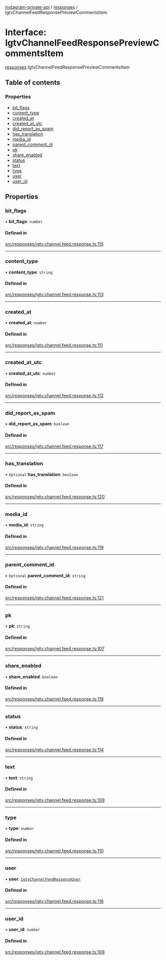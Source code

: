 [instagram-private-api](../../README.md) / [responses](../../modules/responses.md) / IgtvChannelFeedResponsePreviewCommentsItem

# Interface: IgtvChannelFeedResponsePreviewCommentsItem

[responses](../../modules/responses.md).IgtvChannelFeedResponsePreviewCommentsItem

## Table of contents

### Properties

- [bit\_flags](IgtvChannelFeedResponsePreviewCommentsItem.md#bit_flags)
- [content\_type](IgtvChannelFeedResponsePreviewCommentsItem.md#content_type)
- [created\_at](IgtvChannelFeedResponsePreviewCommentsItem.md#created_at)
- [created\_at\_utc](IgtvChannelFeedResponsePreviewCommentsItem.md#created_at_utc)
- [did\_report\_as\_spam](IgtvChannelFeedResponsePreviewCommentsItem.md#did_report_as_spam)
- [has\_translation](IgtvChannelFeedResponsePreviewCommentsItem.md#has_translation)
- [media\_id](IgtvChannelFeedResponsePreviewCommentsItem.md#media_id)
- [parent\_comment\_id](IgtvChannelFeedResponsePreviewCommentsItem.md#parent_comment_id)
- [pk](IgtvChannelFeedResponsePreviewCommentsItem.md#pk)
- [share\_enabled](IgtvChannelFeedResponsePreviewCommentsItem.md#share_enabled)
- [status](IgtvChannelFeedResponsePreviewCommentsItem.md#status)
- [text](IgtvChannelFeedResponsePreviewCommentsItem.md#text)
- [type](IgtvChannelFeedResponsePreviewCommentsItem.md#type)
- [user](IgtvChannelFeedResponsePreviewCommentsItem.md#user)
- [user\_id](IgtvChannelFeedResponsePreviewCommentsItem.md#user_id)

## Properties

### bit\_flags

• **bit\_flags**: `number`

#### Defined in

[src/responses/igtv.channel.feed.response.ts:115](https://github.com/Nerixyz/instagram-private-api/blob/4971f34/src/responses/igtv.channel.feed.response.ts#L115)

___

### content\_type

• **content\_type**: `string`

#### Defined in

[src/responses/igtv.channel.feed.response.ts:113](https://github.com/Nerixyz/instagram-private-api/blob/4971f34/src/responses/igtv.channel.feed.response.ts#L113)

___

### created\_at

• **created\_at**: `number`

#### Defined in

[src/responses/igtv.channel.feed.response.ts:111](https://github.com/Nerixyz/instagram-private-api/blob/4971f34/src/responses/igtv.channel.feed.response.ts#L111)

___

### created\_at\_utc

• **created\_at\_utc**: `number`

#### Defined in

[src/responses/igtv.channel.feed.response.ts:112](https://github.com/Nerixyz/instagram-private-api/blob/4971f34/src/responses/igtv.channel.feed.response.ts#L112)

___

### did\_report\_as\_spam

• **did\_report\_as\_spam**: `boolean`

#### Defined in

[src/responses/igtv.channel.feed.response.ts:117](https://github.com/Nerixyz/instagram-private-api/blob/4971f34/src/responses/igtv.channel.feed.response.ts#L117)

___

### has\_translation

• `Optional` **has\_translation**: `boolean`

#### Defined in

[src/responses/igtv.channel.feed.response.ts:120](https://github.com/Nerixyz/instagram-private-api/blob/4971f34/src/responses/igtv.channel.feed.response.ts#L120)

___

### media\_id

• **media\_id**: `string`

#### Defined in

[src/responses/igtv.channel.feed.response.ts:119](https://github.com/Nerixyz/instagram-private-api/blob/4971f34/src/responses/igtv.channel.feed.response.ts#L119)

___

### parent\_comment\_id

• `Optional` **parent\_comment\_id**: `string`

#### Defined in

[src/responses/igtv.channel.feed.response.ts:121](https://github.com/Nerixyz/instagram-private-api/blob/4971f34/src/responses/igtv.channel.feed.response.ts#L121)

___

### pk

• **pk**: `string`

#### Defined in

[src/responses/igtv.channel.feed.response.ts:107](https://github.com/Nerixyz/instagram-private-api/blob/4971f34/src/responses/igtv.channel.feed.response.ts#L107)

___

### share\_enabled

• **share\_enabled**: `boolean`

#### Defined in

[src/responses/igtv.channel.feed.response.ts:118](https://github.com/Nerixyz/instagram-private-api/blob/4971f34/src/responses/igtv.channel.feed.response.ts#L118)

___

### status

• **status**: `string`

#### Defined in

[src/responses/igtv.channel.feed.response.ts:114](https://github.com/Nerixyz/instagram-private-api/blob/4971f34/src/responses/igtv.channel.feed.response.ts#L114)

___

### text

• **text**: `string`

#### Defined in

[src/responses/igtv.channel.feed.response.ts:109](https://github.com/Nerixyz/instagram-private-api/blob/4971f34/src/responses/igtv.channel.feed.response.ts#L109)

___

### type

• **type**: `number`

#### Defined in

[src/responses/igtv.channel.feed.response.ts:110](https://github.com/Nerixyz/instagram-private-api/blob/4971f34/src/responses/igtv.channel.feed.response.ts#L110)

___

### user

• **user**: [`IgtvChannelFeedResponseUser`](IgtvChannelFeedResponseUser.md)

#### Defined in

[src/responses/igtv.channel.feed.response.ts:116](https://github.com/Nerixyz/instagram-private-api/blob/4971f34/src/responses/igtv.channel.feed.response.ts#L116)

___

### user\_id

• **user\_id**: `number`

#### Defined in

[src/responses/igtv.channel.feed.response.ts:108](https://github.com/Nerixyz/instagram-private-api/blob/4971f34/src/responses/igtv.channel.feed.response.ts#L108)
